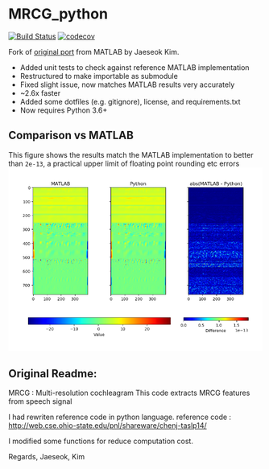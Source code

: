 # MRCG_python
[![Build Status](https://travis-ci.com/cHemingway/MRCG_python.svg?branch=master)](https://travis-ci.com/cHemingway/MRCG_python)
[![codecov](https://codecov.io/gh/cHemingway/MRCG_python/branch/master/graph/badge.svg)](https://codecov.io/gh/cHemingway/MRCG_python)

Fork of [original port](https://github.com/MoongMoong/MRCG_python) from MATLAB by Jaeseok Kim.
* Added unit tests to check against reference MATLAB implementation
* Restructured to make importable as submodule
* Fixed slight issue, now matches MATLAB results very accurately
* ~2.6x faster
* Added some dotfiles (e.g. gitignore), license, and requirements.txt
* Now requires Python 3.6+

## Comparison vs MATLAB
This figure shows the results match the MATLAB implementation to better than `2e-13`, a practical upper limit of floating point rounding etc errors
![Comparison Colormap](mrcg_comparison.png)

## Original Readme:

MRCG : Multi-resolution cochleagram
This code extracts MRCG features from speech signal

I had rewriten reference code in python language.
reference code : http://web.cse.ohio-state.edu/pnl/shareware/chenj-taslp14/

I modified some functions for reduce computation cost.

Regards,
Jaeseok, Kim
